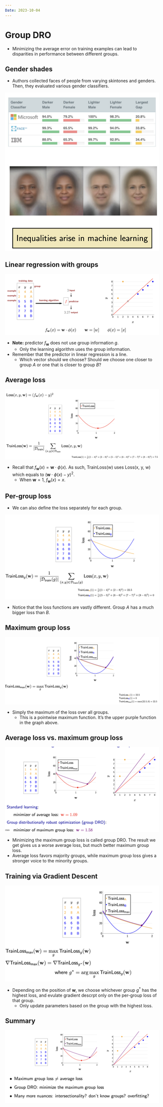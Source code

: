 ```yaml
---
Date: 2023-10-04
---
```

# Group DRO

- Minimizing the average error on training examples can lead to disparities in performance between different groups.

## Gender shades

- Authors collected faces of people from varying skintones and genders. Then, they evaluated various gender classifiers.

![Untitled 110.png](../../attachments/Untitled%20110.png)

## Linear regression with groups

![Untitled 1 76.png](../../attachments/Untitled%201%2076.png)

- **Note:** predictor $f_{\mathbf w}$﻿ does not use group information $g$﻿.
    - Only the learning algorithm uses the group information.
- Remember that the predictor in linear regression is a line.
    - Which vector should we choose? Should we choose one closer to group $A$﻿ or one that is closer to group $B$﻿?

## Average loss

![Untitled 2 76.png](../../attachments/Untitled%202%2076.png)

- Recall that $f_{\mathbf w}(x) = \mathbf w \cdot \phi(x)$﻿. As such, TrainLoss(w) uses Loss(x, y, w) which equals to $(\mathbf w \cdot \phi(x) - y)^2$﻿.
    - When $\mathbf w = 1$﻿, $f_{\mathbf w}(x) = x$﻿.

## Per-group loss

- We can also define the loss separately for each group.

![Untitled 3 76.png](../../attachments/Untitled%203%2076.png)

- Notice that the loss functions are vastly different. Group $A$﻿ has a much bigger loss than $B$﻿.

## Maximum group loss

![Untitled 4 73.png](../../attachments/Untitled%204%2073.png)

- Simply the maximum of the loss over all groups.
    - This is a pointwise maximum function. It’s the upper purple function in the graph above.

## Average loss vs. maximum group loss

![Untitled 5 73.png](../../attachments/Untitled%205%2073.png)

- Minimizing the maximum group loss is called group DRO. The result we get gives us a worse average loss, but much better maximum group loss.
- Average loss favors majority groups, while maximum group loss gives a stronger voice to the minority groups.

## Training via Gradient Descent

![Untitled 6 72.png](../../attachments/Untitled%206%2072.png)

- Depending on the position of $\mathbf w$﻿, we choose whichever group $g^*$﻿ has the highest loss, and evulate gradient descrpt only on the per-group loss of that group.
    - Only update parameters based on the group with the highest loss.

## Summary

![Untitled 7 70.png](../../attachments/Untitled%207%2070.png)